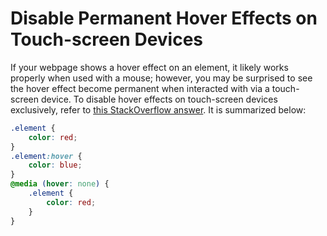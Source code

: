 # Disable Permanent Hover Effects on Touch-screen Devices

If your webpage shows a hover effect on an element, it likely works properly when used with a mouse; however, you may be surprised to see the hover effect become permanent when interacted with via a touch-screen device. To disable hover effects on touch-screen devices exclusively, refer to [this StackOverflow answer](https://stackoverflow.com/questions/17233804/how-to-prevent-sticky-hover-effects-for-buttons-on-touch-devices/54556732#54556732). It is summarized below:

```css
.element {
    color: red;
}
.element:hover {
    color: blue;
}
@media (hover: none) {
    .element {
        color: red;
    }
}
```
